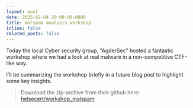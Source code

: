 ```yaml
---
layout: post
date: 2025-02-04 20:00:00-0000
title: malspam analysis workshop
inline: false
related_posts: false
---
```


Today the local Cyber security group, "AgderSec" hosted a fantastic workshop where we had a look at real malware in a non-competitive CTF-like way.

I'll be summarizing the workshop briefly in a future blog post to highlight some key insights.

> Download the zip-archive from their github here: [helsecert/workshop_malspam](https://github.com/helsecert/workshop_malspam/archive/refs/heads/main.zip)
